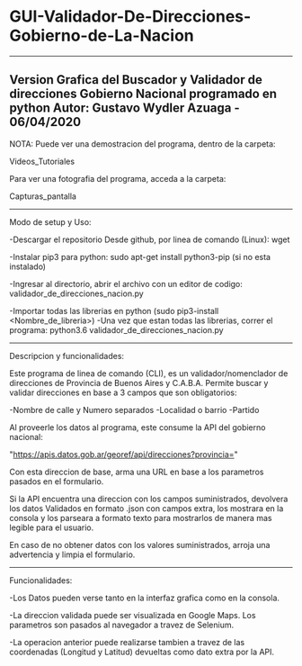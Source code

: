# GUI-Validador-De-Direcciones-Gobierno-de-La-Nacion
----------------------------------------------------------------------------------------------------------------

Version Grafica del Buscador y Validador de direcciones Gobierno Nacional programado en python Autor: Gustavo Wydler Azuaga - 06/04/2020
----------------------------------------------------------------------------------------------------------------

NOTA: Puede ver una demostracion del programa, dentro de la carpeta: 

Videos_Tutoriales

Para ver una fotografia del programa, acceda a la carpeta: 

Capturas_pantalla

----------------------------------------------------------------------------------------------------------------

Modo de setup y Uso:

-Descargar el repositorio Desde github, por linea de comando (Linux): wget 

-Instalar pip3 para python: sudo apt-get install python3-pip (si no esta instalado) 

-Ingresar al directorio, abrir el archivo con un editor de codigo: validador_de_direcciones_nacion.py

-Importar todas las librerias en python (sudo pip3-install <Nombre_de_libreria>) -Una vez que estan todas las librerias, correr el programa: python3.6 validador_de_direcciones_nacion.py

----------------------------------------------------------------------------------------------------------------

Descripcion y funcionalidades:

Este programa de linea de comando (CLI), es un validador/nomenclador de direcciones de Provincia de Buenos Aires y C.A.B.A. Permite buscar y validar direcciones en base a 3 campos que son obligatorios:

-Nombre de calle y Numero separados
-Localidad o barrio
-Partido

Al proveerle los datos al programa, este consume la API del gobierno nacional:

"https://apis.datos.gob.ar/georef/api/direcciones?provincia="

Con esta direccion de base, arma una URL en base a los parametros pasados en el formulario.

Si la API encuentra una direccion con los campos suministrados, devolvera los datos Validados en formato .json con campos extra, los mostrara en la consola y los parseara a formato texto para mostrarlos de manera mas legible para el usuario.

En caso de no obtener datos con los valores suministrados, arroja una advertencia y limpia el formulario.

----------------------------------------------------------------------------------------------------------------

Funcionalidades:

-Los Datos pueden verse tanto en la interfaz grafica como en la consola.

-La direccion validada puede ser visualizada en Google Maps. Los parametros son pasados al navegador a travez de Selenium.

-La operacion anterior puede realizarse tambien a travez de las coordenadas (Longitud y Latitud) devueltas como dato extra por la API.

